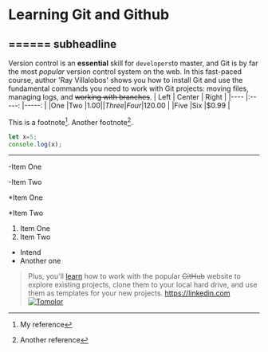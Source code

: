 # Learning Git and Github
======
 subheadline
---------
Version control is an **essential** skill for `developers`to master, and Git is by far the most _popular_ version control system on the web. In this fast-paced course, author 'Ray Villalobos' shows you how to install Git and use the fundamental commands you need to work with Git projects: moving files, managing logs, and ~~working with branches~~.
| Left | Center  |  Right  |
|----  |:-----:  |-----:   |
|One   |Two      |$1.00    |
|Three |Four     |$120.00  |
|Five  |Six      |$0.99    |

This is a footnote[^1]. Another footnote[^2].

[^1]:My reference
[^2]:Another reference

```js
let x=5;
console.log(x);
```

***
-Item One

-Item Two

*Item One

*Item Two

1. Item One
1. Item Two

  - Intend 
  - Another one
>Plus, you'll [learn](https://linkedin.com) how to work with the popular ~~GitHub~~ website to explore existing projects, clone them to your local hard drive, and use them as templates for your new projects.
https://linkedin.com
[![Tomolor](https://pixelprowess.com/i/stargazers/tomolor.png)](https://raybo.org)

